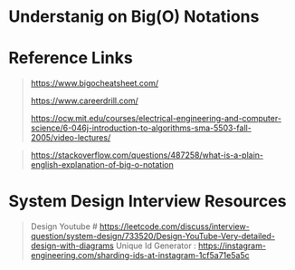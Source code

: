 # Understanig on Big(O) Notations
# Reference Links
> https://www.bigocheatsheet.com/
>
> https://www.careerdrill.com/
>
> https://ocw.mit.edu/courses/electrical-engineering-and-computer-science/6-046j-introduction-to-algorithms-sma-5503-fall-2005/video-lectures/

>https://stackoverflow.com/questions/487258/what-is-a-plain-english-explanation-of-big-o-notation


# System Design Interview Resources 

> Design Youtube # https://leetcode.com/discuss/interview-question/system-design/733520/Design-YouTube-Very-detailed-design-with-diagrams
> Unique Id Generator : https://instagram-engineering.com/sharding-ids-at-instagram-1cf5a71e5a5c
